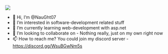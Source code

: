 <!-- Banner -->
<img src="https://media.discordapp.net/attachments/719938828441354352/852390353301930005/On_The_Comp.png?width=1216&height=657">

<!-- Description -->
- 👋 Hi, I’m @NauGht07
- 👀 I’m interested in software-development related stuff
- 🌱 I’m currently learning web-development with asp.net
- 💞️ I’m looking to collaborate on - Nothing really, just on my own right now
- 📫 How to reach me? You could join my discord server - https://discord.gg/WsuBGwNm5s

<!---
NauGht07/NauGht07 is a ✨ special ✨ repository because its `README.md` (this file) appears on your GitHub profile.
You can click the Preview link to take a look at your changes.
--->
